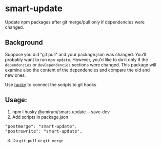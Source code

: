 # smart-update

Update npm packages after git merge/pull only if dependencies were changed.

## Background

Suppose you did "git pull" and your package.json was changed. You'll probably want to run `npm update`. However, you'd like to do it only if the `dependencies` or `devDependencies` sections were changed. This package will examine also the content of the dependencies and compare the old and new ones.

Use [husky](https://www.npmjs.com/package/husky) to connect the scripts to git hooks.

## Usage:

1. npm i husky @amiram/smart-update --save-dev
2. Add scripts in package.json

<pre>
"postmerge": "smart-update",
"postrewrite": "smart-update",
</pre>

3. Do `git pull` or `git merge`
